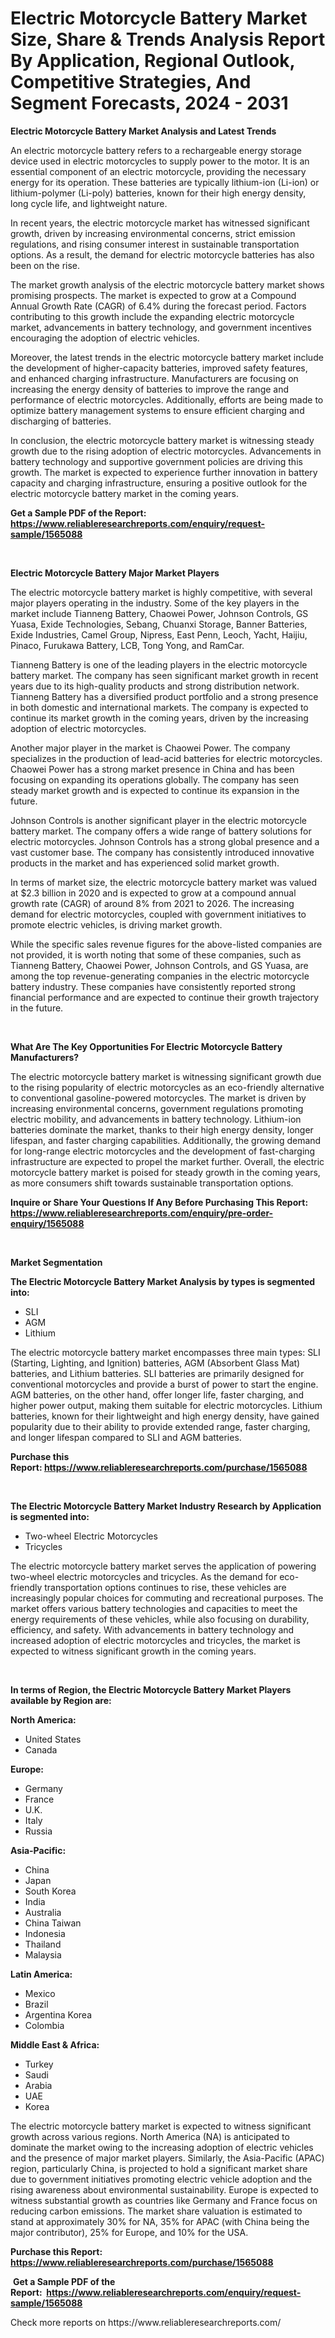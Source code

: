 <p><h1>Electric Motorcycle Battery Market Size, Share & Trends Analysis Report By Application, Regional Outlook, Competitive Strategies, And Segment Forecasts, 2024 - 2031</h1></p><p><strong>Electric Motorcycle Battery Market Analysis and Latest Trends</strong></p>
<p><p>An electric motorcycle battery refers to a rechargeable energy storage device used in electric motorcycles to supply power to the motor. It is an essential component of an electric motorcycle, providing the necessary energy for its operation. These batteries are typically lithium-ion (Li-ion) or lithium-polymer (Li-poly) batteries, known for their high energy density, long cycle life, and lightweight nature.</p><p>In recent years, the electric motorcycle market has witnessed significant growth, driven by increasing environmental concerns, strict emission regulations, and rising consumer interest in sustainable transportation options. As a result, the demand for electric motorcycle batteries has also been on the rise.</p><p>The market growth analysis of the electric motorcycle battery market shows promising prospects. The market is expected to grow at a Compound Annual Growth Rate (CAGR) of 6.4% during the forecast period. Factors contributing to this growth include the expanding electric motorcycle market, advancements in battery technology, and government incentives encouraging the adoption of electric vehicles.</p><p>Moreover, the latest trends in the electric motorcycle battery market include the development of higher-capacity batteries, improved safety features, and enhanced charging infrastructure. Manufacturers are focusing on increasing the energy density of batteries to improve the range and performance of electric motorcycles. Additionally, efforts are being made to optimize battery management systems to ensure efficient charging and discharging of batteries.</p><p>In conclusion, the electric motorcycle battery market is witnessing steady growth due to the rising adoption of electric motorcycles. Advancements in battery technology and supportive government policies are driving this growth. The market is expected to experience further innovation in battery capacity and charging infrastructure, ensuring a positive outlook for the electric motorcycle battery market in the coming years.</p></p>
<p><strong>Get a Sample PDF of the Report:&nbsp; <a href="https://www.reliableresearchreports.com/enquiry/request-sample/1565088">https://www.reliableresearchreports.com/enquiry/request-sample/1565088</a></strong></p>
<p>&nbsp;</p>
<p><strong>Electric Motorcycle Battery Major Market Players</strong></p>
<p><p>The electric motorcycle battery market is highly competitive, with several major players operating in the industry. Some of the key players in the market include Tianneng Battery, Chaowei Power, Johnson Controls, GS Yuasa, Exide Technologies, Sebang, Chuanxi Storage, Banner Batteries, Exide Industries, Camel Group, Nipress, East Penn, Leoch, Yacht, Haijiu, Pinaco, Furukawa Battery, LCB, Tong Yong, and RamCar.</p><p>Tianneng Battery is one of the leading players in the electric motorcycle battery market. The company has seen significant market growth in recent years due to its high-quality products and strong distribution network. Tianneng Battery has a diversified product portfolio and a strong presence in both domestic and international markets. The company is expected to continue its market growth in the coming years, driven by the increasing adoption of electric motorcycles.</p><p>Another major player in the market is Chaowei Power. The company specializes in the production of lead-acid batteries for electric motorcycles. Chaowei Power has a strong market presence in China and has been focusing on expanding its operations globally. The company has seen steady market growth and is expected to continue its expansion in the future.</p><p>Johnson Controls is another significant player in the electric motorcycle battery market. The company offers a wide range of battery solutions for electric motorcycles. Johnson Controls has a strong global presence and a vast customer base. The company has consistently introduced innovative products in the market and has experienced solid market growth.</p><p>In terms of market size, the electric motorcycle battery market was valued at $2.3 billion in 2020 and is expected to grow at a compound annual growth rate (CAGR) of around 8% from 2021 to 2026. The increasing demand for electric motorcycles, coupled with government initiatives to promote electric vehicles, is driving market growth.</p><p>While the specific sales revenue figures for the above-listed companies are not provided, it is worth noting that some of these companies, such as Tianneng Battery, Chaowei Power, Johnson Controls, and GS Yuasa, are among the top revenue-generating companies in the electric motorcycle battery industry. These companies have consistently reported strong financial performance and are expected to continue their growth trajectory in the future.</p></p>
<p>&nbsp;</p>
<p><strong>What Are The Key Opportunities For Electric Motorcycle Battery Manufacturers?</strong></p>
<p><p>The electric motorcycle battery market is witnessing significant growth due to the rising popularity of electric motorcycles as an eco-friendly alternative to conventional gasoline-powered motorcycles. The market is driven by increasing environmental concerns, government regulations promoting electric mobility, and advancements in battery technology. Lithium-ion batteries dominate the market, thanks to their high energy density, longer lifespan, and faster charging capabilities. Additionally, the growing demand for long-range electric motorcycles and the development of fast-charging infrastructure are expected to propel the market further. Overall, the electric motorcycle battery market is poised for steady growth in the coming years, as more consumers shift towards sustainable transportation options.</p></p>
<p><strong>Inquire or Share Your Questions If Any Before Purchasing This Report: <a href="https://www.reliableresearchreports.com/enquiry/pre-order-enquiry/1565088">https://www.reliableresearchreports.com/enquiry/pre-order-enquiry/1565088</a></strong></p>
<p>&nbsp;</p>
<p><strong>Market Segmentation</strong></p>
<p><strong>The Electric Motorcycle Battery Market Analysis by types is segmented into:</strong></p>
<p><ul><li>SLI</li><li>AGM</li><li>Lithium</li></ul></p>
<p><p>The electric motorcycle battery market encompasses three main types: SLI (Starting, Lighting, and Ignition) batteries, AGM (Absorbent Glass Mat) batteries, and Lithium batteries. SLI batteries are primarily designed for conventional motorcycles and provide a burst of power to start the engine. AGM batteries, on the other hand, offer longer life, faster charging, and higher power output, making them suitable for electric motorcycles. Lithium batteries, known for their lightweight and high energy density, have gained popularity due to their ability to provide extended range, faster charging, and longer lifespan compared to SLI and AGM batteries.</p></p>
<p><strong>Purchase this Report:&nbsp;<a href="https://www.reliableresearchreports.com/purchase/1565088">https://www.reliableresearchreports.com/purchase/1565088</a></strong></p>
<p>&nbsp;</p>
<p><strong>The Electric Motorcycle Battery Market Industry Research by Application is segmented into:</strong></p>
<p><ul><li>Two-wheel Electric Motorcycles</li><li>Tricycles</li></ul></p>
<p><p>The electric motorcycle battery market serves the application of powering two-wheel electric motorcycles and tricycles. As the demand for eco-friendly transportation options continues to rise, these vehicles are increasingly popular choices for commuting and recreational purposes. The market offers various battery technologies and capacities to meet the energy requirements of these vehicles, while also focusing on durability, efficiency, and safety. With advancements in battery technology and increased adoption of electric motorcycles and tricycles, the market is expected to witness significant growth in the coming years.</p></p>
<p>&nbsp;</p>
<p><strong>In terms of Region, the Electric Motorcycle Battery Market Players available by Region are:</strong></p>
<p>
    <p> <strong> North America: </strong>
        <ul>
            <li>United States</li>
            <li>Canada</li>
        </ul>
        </p> 
    <p> <strong> Europe: </strong>
        <ul>
            <li>Germany</li>
            <li>France</li>
            <li>U.K.</li>
            <li>Italy</li>
            <li>Russia</li>
        </ul>
        </p> 
    <p> <strong> Asia-Pacific: </strong>
        <ul>
            <li>China</li>
            <li>Japan</li>
            <li>South Korea</li>
            <li>India</li>
            <li>Australia</li>
            <li>China Taiwan</li>
            <li>Indonesia</li>
            <li>Thailand</li>
            <li>Malaysia</li>
        </ul>
        </p> 
    <p> <strong> Latin America: </strong>
        <ul>
            <li>Mexico</li>
            <li>Brazil</li>
            <li>Argentina Korea</li>
            <li>Colombia</li>
        </ul>
        </p> 
    <p> <strong> Middle East & Africa: </strong>
        <ul>
            <li>Turkey</li>
            <li>Saudi</li>
            <li>Arabia</li>
            <li>UAE</li>
            <li>Korea</li>
        </ul>
    </p>
    </p>
<p><p>The electric motorcycle battery market is expected to witness significant growth across various regions. North America (NA) is anticipated to dominate the market owing to the increasing adoption of electric vehicles and the presence of major market players. Similarly, the Asia-Pacific (APAC) region, particularly China, is projected to hold a significant market share due to government initiatives promoting electric vehicle adoption and the rising awareness about environmental sustainability. Europe is expected to witness substantial growth as countries like Germany and France focus on reducing carbon emissions. The market share valuation is estimated to stand at approximately 30% for NA, 35% for APAC (with China being the major contributor), 25% for Europe, and 10% for the USA.</p></p>
<p><strong>Purchase this Report: <a href="https://www.reliableresearchreports.com/purchase/1565088">https://www.reliableresearchreports.com/purchase/1565088</a></strong></p>
<p>&nbsp;<strong>Get a Sample PDF of the Report:&nbsp;&nbsp;<a href="https://www.reliableresearchreports.com/enquiry/request-sample/1565088">https://www.reliableresearchreports.com/enquiry/request-sample/1565088</a></strong></p>
<p><strong></strong></p>
<p>Check more reports on https://www.reliableresearchreports.com/</p>